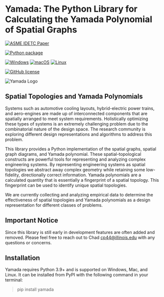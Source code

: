 # Yamada: The Python Library for Calculating the Yamada Polynomial of Spatial Graphs

[![ASME IDETC Paper](https://img.shields.io/badge/DOI-10.1038%2Fs41592--019--0686--2-blue)](
https://doi.org/10.1115/DETC2021-66900)

[![Python package](https://github.com/Chad-Peterson/Yamada/actions/workflows/tests.yml/badge.svg)](https://github.com/Chad-Peterson/Yamada/actions/workflows/tests.yml)

[![Windows](https://svgshare.com/i/ZhY.svg)](https://svgshare.com/i/ZhY.svg)
[![macOS](https://svgshare.com/i/ZjP.svg)](https://svgshare.com/i/ZjP.svg)
[![Linux](https://svgshare.com/i/Zhy.svg)](https://svgshare.com/i/Zhy.svg)


[![GitHub license](https://img.shields.io/github/license/Naereen/StrapDown.js.svg)](https://github.com/Naereen/StrapDown.js/blob/master/LICENSE)


![Yamada Logo](./images/yamada_logo.png)

## Spatial Topologies and Yamada Polynomials

Systems such as automotive cooling layouts, hybrid-electric power trains, and aero-engines are made up of interconnected
components that are spatially arranged to meet system requirements. Holistically optimizing these types of systems is an
extremely challenging problem due to the combinatorial nature of the design space. The research community is exploring
different design representations and algorithms to address this problem.

This library provides a Python implementation of the spatial graphs, spatial graph diagrams, and Yamada polynomial.
These spatial-topological constructs are powerful tools for representing and analyzing complex engineering systems.
By representing engineering systems as spatial topologies we abstract away complex geometry while
retaining some low-fidelity, directionally correct information. Yamada polynomials are a calculated quantity that
is essentially a fingerprint of a spatial topology. This fingerprint can be used to identify unique spatial topologies.

We are currently collecting and analyzing empirical data to determine the effectiveness of spatial topologies and
Yamada polynomials as a design representation for different classes of problems.

## Important Notice

Since this library is still early in development features are often added and removed.
Please feel free to reach out to Chad <cp44@illinois.edu> with any questions or concerns.

## Installation
Yamada requires Python 3.9+ and is supported on Windows, Mac, and Linux. 
It can be installed from PyPI with the following command in your terminal:

>pip install yamada



